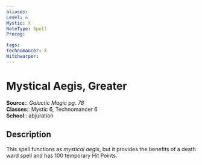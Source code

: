 ```yaml
---
aliases: 
Level: 6
Mystic: X
NoteType: Spell
Precog: 

tags: 
Technomancer: X
Witchwarper: 
---
```


# Mystical Aegis, Greater

**Source**:: _Galactic Magic pg. 78_  
**Classes**:: Mystic 6, Technomancer 6  
**School**:: abjuration  

## Description

This spell functions as _mystical aegis_, but it provides the benefits of a death ward spell and has 100 temporary Hit Points.
